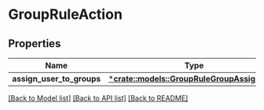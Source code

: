 # GroupRuleAction

## Properties
Name | Type | Description | Notes
------------ | ------------- | ------------- | -------------
**assign_user_to_groups** | [***crate::models::GroupRuleGroupAssignment**](GroupRuleGroupAssignment.md) |  | [optional] 

[[Back to Model list]](../README.md#documentation-for-models) [[Back to API list]](../README.md#documentation-for-api-endpoints) [[Back to README]](../README.md)



